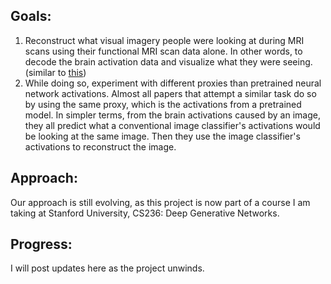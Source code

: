 ## Goals:
1. Reconstruct what visual imagery people were looking at during MRI scans using their functional MRI scan data alone. In other words, to decode the brain activation data and visualize what they were seeing. (similar to [this](https://www.youtube.com/watch?v=jsp1KaM-avU))
2. While doing so, experiment with different proxies than pretrained neural network activations. Almost all papers that attempt a similar task do so by using the same proxy, which is the activations from a pretrained model. In simpler terms, from the brain activations caused by an image, they all predict what a conventional image classifier's activations would be looking at the same image. Then they use the image classifier's activations to reconstruct the image.

## Approach:
Our approach is still evolving, as this project is now part of a course I am taking at Stanford University, CS236: Deep Generative Networks.

## Progress:
I will post updates here as the project unwinds. 